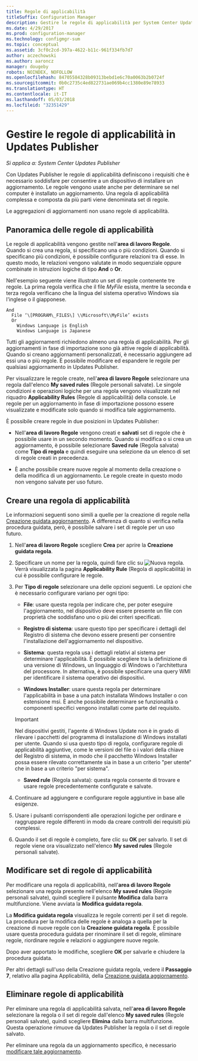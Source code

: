 ```yaml
---
title: Regole di applicabilità
titleSuffix: Configuration Manager
description: Gestire le regole di applicabilità per System Center Updates Publisher
ms.date: 4/29/2017
ms.prod: configuration-manager
ms.technology: configmgr-sum
ms.topic: conceptual
ms.assetid: 3cf0c2cd-397a-4622-b11c-961f334fb7d7
author: aczechowski
ms.author: aaroncz
manager: dougeby
robots: NOINDEX, NOFOLLOW
ms.openlocfilehash: 84705584328b09313bebd1e6c70a0063b2b0724f
ms.sourcegitcommit: 0b0c2735c4ed822731ae069b4cc1380e89e78933
ms.translationtype: HT
ms.contentlocale: it-IT
ms.lasthandoff: 05/03/2018
ms.locfileid: "32351429"
---
```

# <a name="manage-applicability-rules-in-updates-publisher"></a>Gestire le regole di applicabilità in Updates Publisher

*Si applica a: System Center Updates Publisher*

Con Updates Publisher le regole di applicabilità definiscono i requisiti che è necessario soddisfare per consentire a un dispositivo di installare un aggiornamento. Le regole vengono usate anche per determinare se nel computer è installato un aggiornamento. Una regola di applicabilità complessa e composta da più parti viene denominata set di regole.

Le aggregazioni di aggiornamenti non usano regole di applicabilità.

## <a name="overview-of-applicability-rules"></a>Panoramica delle regole di applicabilità
Le regole di applicabilità vengono gestite nell'**area di lavoro Regole**. Quando si crea una regola, si specificano una o più condizioni. Quando si specificano più condizioni, è possibile configurare relazioni tra di esse. In questo modo, le relazioni vengono valutate in modo sequenziale oppure combinate in istruzioni logiche di tipo **And** o **Or**.

Nell'esempio seguente viene illustrato un set di regole contenente tre regole. La prima regola verifica che il file *MyFile* esista, mentre la seconda e terza regola verificano che la lingua del sistema operativo Windows sia l'inglese o il giapponese.

    And  
      File ‘\[PROGRAM\_FILES\] \\Microsoft\\MyFile’ exists  
      Or  
        Windows Language is English   
        Windows Language is Japanese

Tutti gli aggiornamenti richiedono almeno una regola di applicabilità. Per gli aggiornamenti in fase di importazione sono già attive regole di applicabilità. Quando si creano aggiornamenti personalizzati, è necessario aggiungere ad essi una o più regole. È possibile modificare ed espandere le regole per qualsiasi aggiornamento in Updates Publisher.

Per visualizzare le regole create, nell'**area di lavoro Regole** selezionare una regola dall'elenco **My saved rules** (Regole personali salvate). Le singole condizioni e operazioni logiche per una regola vengono visualizzate nel riquadro **Applicability Rules** (Regole di applicabilità) della console. Le regole per un aggiornamento in fase di importazione possono essere visualizzate e modificate solo quando si modifica tale aggiornamento.

È possibile creare regole in due posizioni in Updates Publisher:

-   Nell'**area di lavoro Regole** vengono creati e **salvati** set di regole che è possibile usare in un secondo momento. Quando si modifica o si crea un aggiornamento, è possibile selezionare **Saved rule** (Regola salvata) come **Tipo di regola** e quindi eseguire una selezione da un elenco di set di regole creati in precedenza.

-   È anche possibile creare nuove regole al momento della creazione o della modifica di un aggiornamento. Le regole create in questo modo non vengono salvate per uso futuro.

## <a name="create-applicability-rule"></a>Creare una regola di applicabilità
Le informazioni seguenti sono simili a quelle per la creazione di regole nella [Creazione guidata aggiornamento](/sccm/sum/tools/create-updates-with-updates-publisher#the-create-update-wizard). A differenza di quanto si verifica nella procedura guidata, però, è possibile salvare i set di regole per un uso futuro.

1.  Nell'**area di lavoro Regole** scegliere **Crea** per aprire la **Creazione guidata regola**.

2.  Specificare un nome per la regola, quindi fare clic su ![Nuova regola](media/newrule.png). Verrà visualizzata la pagina **Applicability Rule** (Regola di applicabilità) in cui è possibile configurare le regole.

3.  Per **Tipo di regole** selezionare una delle opzioni seguenti. Le opzioni che è necessario configurare variano per ogni tipo:

    -   **File**: usare questa regola per indicare che, per poter eseguire l'aggiornamento, nel dispositivo deve essere presente un file con proprietà che soddisfano uno o più dei criteri specificati.

    -   **Registro di sistema**: usare questo tipo per specificare i dettagli del Registro di sistema che devono essere presenti per consentire l'installazione dell'aggiornamento nel dispositivo.

    -   **Sistema**: questa regola usa i dettagli relativi al sistema per determinare l'applicabilità. È possibile scegliere tra la definizione di una versione di Windows, un linguaggio di Windows o l'architettura del processore. In alternativa, è possibile specificare una query WMI per identificare il sistema operativo dei dispositivi.

    -   **Windows Installer**: usare questa regola per determinare l'applicabilità in base a una patch installata Windows Installer o con estensione msi. È anche possibile determinare se funzionalità o componenti specifici vengono installati come parte del requisito.

       > [!IMPORTANT]   
       > Nel dispositivi gestiti, l'agente di Windows Update non è in grado di rilevare i pacchetti del programma di installazione di Windows installati per utente. Quando si usa questo tipo di regola, configurare regole di applicabilità aggiuntive, come le versioni del file o i valori della chiave del Registro di sistema, in modo che il pacchetto Windows Installer possa essere rilevato correttamente sia in base a un criterio "per utente" che in base a un criterio "per sistema".

    -   **Saved rule** (Regola salvata): questa regola consente di trovare e usare regole precedentemente configurate e salvate.

4.  Continuare ad aggiungere e configurare regole aggiuntive in base alle esigenze.

5.  Usare i pulsanti corrispondenti alle operazioni logiche per ordinare e raggruppare regole differenti in modo da creare controlli dei requisiti più complessi.

6.  Quando il set di regole è completo, fare clic su **OK** per salvarlo. Il set di regole viene ora visualizzato nell'elenco **My saved rules** (Regole personali salvate).

## <a name="edit-applicability-rule-sets"></a>Modificare set di regole di applicabilità
Per modificare una regola di applicabilità, nell'**area di lavoro Regole** selezionare una regola presente nell'elenco **My saved rules** (Regole personali salvate), quindi scegliere il pulsante **Modifica** dalla barra multifunzione. Viene avviata la **Modifica guidata regola**.

La **Modifica guidata regola** visualizza le regole correnti per il set di regole. La procedura per la modifica delle regole è analoga a quella per la creazione di nuove regole con la **Creazione guidata regola**. È possibile usare questa procedura guidata per rinominare il set di regole, eliminare regole, riordinare regole e relazioni o aggiungere nuove regole.

Dopo aver apportato le modifiche, scegliere **OK** per salvarle e chiudere la procedura guidata.

Per altri dettagli sull'uso della Creazione guidata regola, vedere il **Passaggio 7**, relativo alla pagina Applicabilità, della [Creazione guidata aggiornamento](/sccm/sum/tools/create-updates-with-updates-publisher#the-create-update-wizard).

## <a name="delete-applicability-rules"></a>Eliminare regole di applicabilità
Per eliminare una regola di applicabilità salvata, nell'**area di lavoro Regole** selezionare la regola o il set di regole dall'elenco **My saved rules** (Regole personali salvate), quindi scegliere **Elimina** dalla barra multifunzione. Questa operazione rimuove da Updates Publisher la regola o il set di regole salvato.

Per eliminare una regola da un aggiornamento specifico, è necessario [modificare tale aggiornamento](/sccm/sum/tools/manage-updates-with-updates-publisher#edit-updates-and-bundles).
